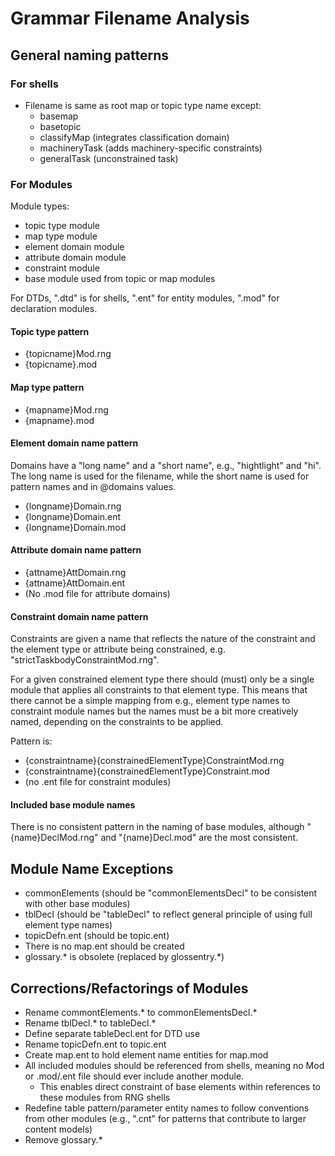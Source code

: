 # Grammar Filename Analysis

## General naming patterns

### For shells

- Filename is same as root map or topic type name except:
  - basemap
  - basetopic
  - classifyMap (integrates classification domain)
  - machineryTask (adds machinery-specific constraints)
  - generalTask (unconstrained task)

### For Modules

Module types:

- topic type module
- map type module
- element domain module
- attribute domain module
- constraint module
- base module used from topic or map modules

For DTDs, ".dtd" is for shells, ".ent" for entity modules, ".mod" for
declaration modules.

#### Topic type pattern 

- {topicname}Mod.rng
- {topicname}.mod

#### Map type pattern

- {mapname}Mod.rng
- {mapname}.mod

#### Element domain name pattern

Domains have a "long name" and a "short name", e.g., "hightlight" and "hi". The
long name is used for the filename, while the short name is used for pattern
names and in @domains values.

- {longname}Domain.rng
- {longname}Domain.ent
- {longname}Domain.mod

#### Attribute domain name pattern

- {attname}AttDomain.rng
- {attname}AttDomain.ent
- (No .mod file for attribute domains)

#### Constraint domain name pattern

Constraints are given a name that reflects the nature of the constraint and the
element type or attribute being constrained, e.g.
"strictTaskbodyConstraintMod.rng".

For a given constrained element type there should (must) only be a single module
that applies all constraints to that element type. This means that there cannot
be a simple mapping from e.g., element type names to constraint module names but
the names must be a bit more creatively named, depending on the constraints to
be applied.

Pattern is:

- {constraintname}{constrainedElementType}ConstraintMod.rng
- {constraintname}{constrainedElementType}Constraint.mod
- (no .ent file for constraint modules)

#### Included base module names

There is no consistent pattern in the naming of base modules, although
"{name}DeclMod.rng" and "{name}Decl.mod" are the most consistent.

## Module Name Exceptions

- commonElements (should be "commonElementsDecl" to be consistent with other
base modules)
- tblDecl (should be "tableDecl" to reflect general principle of using full
element type names)
- topicDefn.ent (should be topic.ent)
- There is no map.ent should be created
- glossary.* is obsolete (replaced by glossentry.*)

## Corrections/Refactorings of Modules

- Rename commontElements.* to commonElementsDecl.*
- Rename tblDecl.* to tableDecl.*
- Define separate tableDecl.ent for DTD use
- Rename topicDefn.ent to topic.ent
- Create map.ent to hold element name entities for map.mod
- All included modules should be referenced from shells, meaning no Mod or
.mod/.ent file should ever include another module.
  - This enables direct constraint of base elements within references to these
modules from RNG shells
- Redefine table pattern/parameter entity names to follow conventions from other
modules (e.g., ".cnt" for patterns that contribute to larger content models)
- Remove glossary.*

